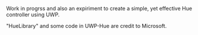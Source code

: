 Work in progrss and also an expiriment to create a simple, yet effective Hue controller using UWP. 

"HueLibrary" and some code in UWP-Hue are credit to Microsoft. 

